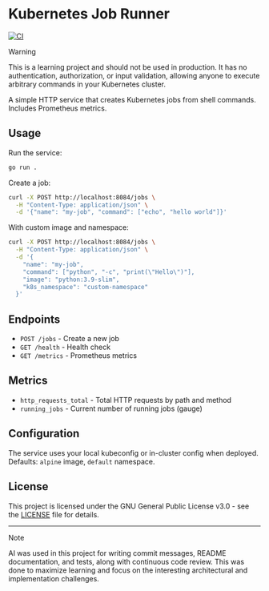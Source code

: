 # Kubernetes Job Runner

[![CI](https://github.com/fredrikaugust/k8s-job-runner/actions/workflows/ci.yml/badge.svg)](https://github.com/fredrikaugust/k8s-job-runner/actions/workflows/ci.yml)

> [!WARNING]
> This is a learning project and should not be used in production. It has no authentication, authorization, or input validation, allowing anyone to execute arbitrary commands in your Kubernetes cluster.

A simple HTTP service that creates Kubernetes jobs from shell commands. Includes Prometheus metrics.

## Usage

Run the service:
```bash
go run .
```

Create a job:
```bash
curl -X POST http://localhost:8084/jobs \
  -H "Content-Type: application/json" \
  -d '{"name": "my-job", "command": ["echo", "hello world"]}'
```

With custom image and namespace:
```bash
curl -X POST http://localhost:8084/jobs \
  -H "Content-Type: application/json" \
  -d '{
    "name": "my-job",
    "command": ["python", "-c", "print(\"Hello\")"],
    "image": "python:3.9-slim",
    "k8s_namespace": "custom-namespace"
  }'
```

## Endpoints

- `POST /jobs` - Create a new job
- `GET /health` - Health check
- `GET /metrics` - Prometheus metrics

## Metrics

- `http_requests_total` - Total HTTP requests by path and method
- `running_jobs` - Current number of running jobs (gauge)

## Configuration

The service uses your local kubeconfig or in-cluster config when deployed. Defaults: `alpine` image, `default` namespace.

## License

This project is licensed under the GNU General Public License v3.0 - see the [LICENSE](LICENSE) file for details.

---

> [!NOTE]
> AI was used in this project for writing commit messages, README documentation, and tests, along with continuous code review. This was done to maximize learning and focus on the interesting architectural and implementation challenges.
